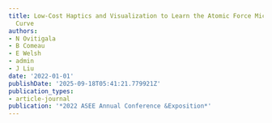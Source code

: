 ```yaml
---
title: Low-Cost Haptics and Visualization to Learn the Atomic Force Microscope Force-Distance
  Curve
authors:
- N Ovitigala
- B Comeau
- E Welsh
- admin
- J Liu
date: '2022-01-01'
publishDate: '2025-09-18T05:41:21.779921Z'
publication_types:
- article-journal
publication: '*2022 ASEE Annual Conference &Exposition*'
---
```

